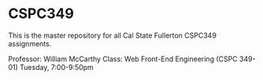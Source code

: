 # CSPC349

This is the master repository for all Cal State Fullerton CSPC349 assignments.

Professor: William McCarthy
Class: Web Front-End Engineering (CSPC 349-01)
Tuesday, 7:00-9:50pm
